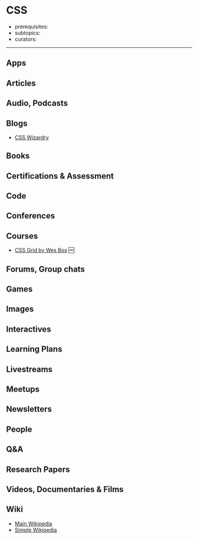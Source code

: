 # CSS

- prerequisites:
- subtopics:
- curators:

------

## Apps

## Articles

## Audio, Podcasts

## Blogs
- [CSS Wizardry](https://csswizardry.com/archive/)


## Books

## Certifications & Assessment

## Code

## Conferences

## Courses

- [CSS Grid by Wes Bos](https://github.com/wesbos/css-grid) 🆓

## Forums, Group chats

## Games

## Images

## Interactives

## Learning Plans

## Livestreams

## Meetups

## Newsletters

## People

## Q&A

## Research Papers

## Videos, Documentaries & Films

## Wiki
- [Main Wikipedia](https://en.wikipedia.org/wiki/Cascading_Style_Sheets)
- [Simple Wikipedia](https://simple.wikipedia.org/wiki/Cascading_Style_Sheets)
